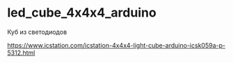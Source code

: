 # led_cube_4x4x4_arduino
Куб из светодиодов

https://www.icstation.com/icstation-4x4x4-light-cube-arduino-icsk059a-p-5312.html
